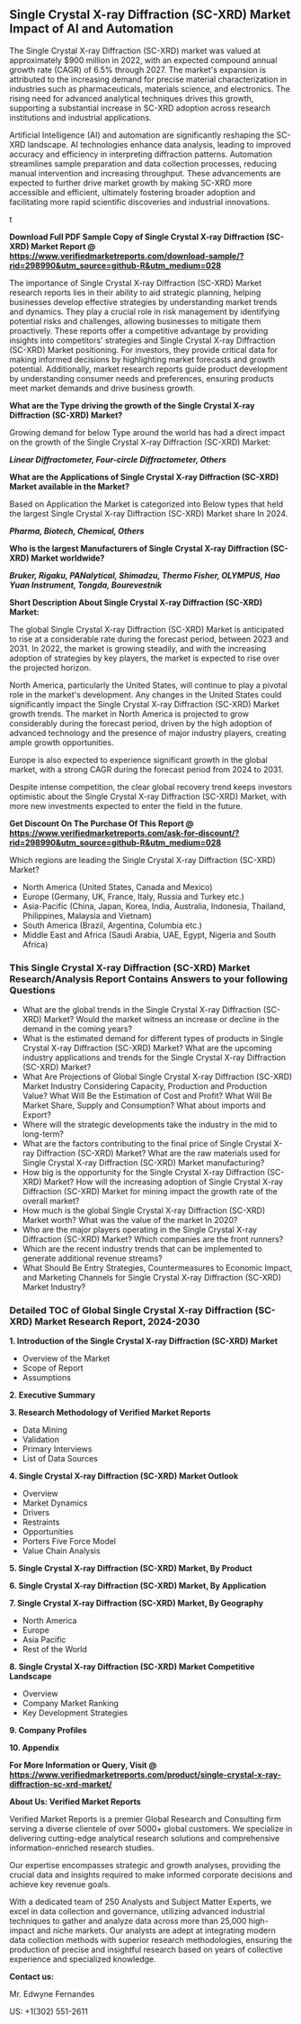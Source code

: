 <h2>Single Crystal X-ray Diffraction (SC-XRD) Market Impact of AI and Automation</h2><p>The Single Crystal X-ray Diffraction (SC-XRD) market was valued at approximately $900 million in 2022, with an expected compound annual growth rate (CAGR) of 6.5% through 2027. The market's expansion is attributed to the increasing demand for precise material characterization in industries such as pharmaceuticals, materials science, and electronics. The rising need for advanced analytical techniques drives this growth, supporting a substantial increase in SC-XRD adoption across research institutions and industrial applications.</p><p>Artificial Intelligence (AI) and automation are significantly reshaping the SC-XRD landscape. AI technologies enhance data analysis, leading to improved accuracy and efficiency in interpreting diffraction patterns. Automation streamlines sample preparation and data collection processes, reducing manual intervention and increasing throughput. These advancements are expected to further drive market growth by making SC-XRD more accessible and efficient, ultimately fostering broader adoption and facilitating more rapid scientific discoveries and industrial innovations.</p>t</p><p id="" class=""><strong>Download Full PDF Sample Copy of Single Crystal X-ray Diffraction (SC-XRD) Market Report @ <a href="https://www.verifiedmarketreports.com/download-sample/?rid=298990&utm_source=github-R&utm_medium=028" target="_blank">https://www.verifiedmarketreports.com/download-sample/?rid=298990&utm_source=github-R&utm_medium=028</a></strong></p><p>The importance of&nbsp;Single Crystal X-ray Diffraction (SC-XRD) Market research reports lies in their ability to aid strategic planning, helping businesses develop effective strategies by understanding market trends and dynamics. They play a crucial role in risk management by identifying potential risks and challenges, allowing businesses to mitigate them proactively. These reports offer a competitive advantage by providing insights into competitors' strategies and Single Crystal X-ray Diffraction (SC-XRD) Market positioning. For investors, they provide critical data for making informed decisions by highlighting market forecasts and growth potential. Additionally, market research reports guide product development by understanding consumer needs and preferences, ensuring products meet market demands and drive business growth.</p><p><strong>What are the&nbsp;Type driving the growth of the Single Crystal X-ray Diffraction (SC-XRD) Market?</strong></p><p id="" class="">Growing demand for below Type around the world has had a direct impact on the growth of the Single Crystal X-ray Diffraction (SC-XRD) Market:</p><em><strong>Linear Diffractometer, Four-circle Diffractometer, Others</strong></em></p><strong>What are the&nbsp;Applications&nbsp;of Single Crystal X-ray Diffraction (SC-XRD) Market available in the Market?</strong></p><p id="" class="">Based on Application the Market is categorized into Below types that held the largest Single Crystal X-ray Diffraction (SC-XRD) Market share In 2024.</p><em><strong>Pharma, Biotech, Chemical, Others</strong></em></p><strong>Who is the largest Manufacturers of Single Crystal X-ray Diffraction (SC-XRD) Market worldwide?</strong></p><p><em><strong>Bruker, Rigaku, PANalytical, Shimadzu, Thermo Fisher, OLYMPUS, Hao Yuan Instrument, Tongda, Bourevestnik</strong></em></p><p id="" class=""><strong>Short Description About Single Crystal X-ray Diffraction (SC-XRD) Market:</strong></p><p>The global Single Crystal X-ray Diffraction (SC-XRD) Market is anticipated to rise at a considerable rate during the forecast period, between 2023 and 2031. In 2022, the market is growing steadily, and with the increasing adoption of strategies by key players, the market is expected to rise over the projected horizon.</p><p>North America, particularly the United States, will continue to play a pivotal role in the market's development. Any changes in the United States could significantly impact the Single Crystal X-ray Diffraction (SC-XRD) Market growth trends. The market in North America is projected to grow considerably during the forecast period, driven by the high adoption of advanced technology and the presence of major industry players, creating ample growth opportunities.</p><p>Europe is also expected to experience significant growth in the global market, with a strong CAGR during the forecast period from 2024 to 2031.</p><p>Despite intense competition, the clear global recovery trend keeps investors optimistic about the Single Crystal X-ray Diffraction (SC-XRD) Market, with more new investments expected to enter the field in the future.</p><p id="" class=""><strong>Get Discount On The Purchase Of This Report @ <a href="https://www.verifiedmarketreports.com/ask-for-discount/?rid=298990&utm_source=github-R&utm_medium=028" target="_blank">https://www.verifiedmarketreports.com/ask-for-discount/?rid=298990&utm_source=github-R&utm_medium=028</a></strong></p>Which regions are leading the Single Crystal X-ray Diffraction (SC-XRD) Market?</p><ul><li>North America (United States, Canada and Mexico)</li><li>Europe (Germany, UK, France, Italy, Russia and Turkey etc.)</li><li>Asia-Pacific (China, Japan, Korea, India, Australia, Indonesia, Thailand, Philippines, Malaysia and Vietnam)</li><li>South America (Brazil, Argentina, Columbia etc.)</li><li>Middle East and Africa (Saudi Arabia, UAE, Egypt, Nigeria and South Africa)</li></ul><h3 id="" class="">This Single Crystal X-ray Diffraction (SC-XRD) Market Research/Analysis Report Contains Answers to your following Questions</h3><ul><li>What are the global trends in the Single Crystal X-ray Diffraction (SC-XRD) Market? Would the market witness an increase or decline in the demand in the coming years?</li><li>What is the estimated demand for different types of products in Single Crystal X-ray Diffraction (SC-XRD) Market? What are the upcoming industry applications and trends for the Single Crystal X-ray Diffraction (SC-XRD) Market?</li><li>What Are Projections of Global Single Crystal X-ray Diffraction (SC-XRD) Market Industry Considering Capacity, Production and Production Value? What Will Be the Estimation of Cost and Profit? What Will Be Market Share, Supply and Consumption? What about imports and Export?</li><li>Where will the strategic developments take the industry in the mid to long-term?</li><li>What are the factors contributing to the final price of Single Crystal X-ray Diffraction (SC-XRD) Market? What are the raw materials used for Single Crystal X-ray Diffraction (SC-XRD) Market manufacturing?</li><li>How big is the opportunity for the Single Crystal X-ray Diffraction (SC-XRD) Market? How will the increasing adoption of Single Crystal X-ray Diffraction (SC-XRD) Market for mining impact the growth rate of the overall market?</li><li>How much is the global Single Crystal X-ray Diffraction (SC-XRD) Market worth? What was the value of the market In 2020?</li><li>Who are the major players operating in the Single Crystal X-ray Diffraction (SC-XRD) Market? Which companies are the front runners?</li><li>Which are the recent industry trends that can be implemented to generate additional revenue streams?</li><li>What Should Be Entry Strategies, Countermeasures to Economic Impact, and Marketing Channels for Single Crystal X-ray Diffraction (SC-XRD) Market Industry?</li></ul><h3 id="" class="">Detailed TOC of Global Single Crystal X-ray Diffraction (SC-XRD) Market Research Report, 2024-2030</h3><p id="" class=""><strong>1. Introduction of the Single Crystal X-ray Diffraction (SC-XRD) Market</strong></p><ul><li>Overview of the Market</li><li>Scope of Report</li><li>Assumptions</li></ul><p id="" class=""><strong>2. Executive Summary</strong></p><p id="" class=""><strong>3. Research Methodology of Verified Market Reports</strong></p><ul><li>Data Mining</li><li>Validation</li><li>Primary Interviews</li><li>List of Data Sources</li></ul><p id="" class=""><strong>4. Single Crystal X-ray Diffraction (SC-XRD) Market Outlook</strong></p><ul><li>Overview</li><li>Market Dynamics</li><li>Drivers</li><li>Restraints</li><li>Opportunities</li><li>Porters Five Force Model</li><li>Value Chain Analysis</li></ul><p id="" class=""><strong>5. Single Crystal X-ray Diffraction (SC-XRD) Market, By Product</strong></p><p id="" class=""><strong>6. Single Crystal X-ray Diffraction (SC-XRD) Market, By Application</strong></p><p id="" class=""><strong>7. Single Crystal X-ray Diffraction (SC-XRD) Market, By Geography</strong></p><ul><li>North America</li><li>Europe</li><li>Asia Pacific</li><li>Rest of the World</li></ul><p id="" class=""><strong>8. Single Crystal X-ray Diffraction (SC-XRD) Market Competitive Landscape</strong></p><ul><li>Overview</li><li>Company Market Ranking</li><li>Key Development Strategies</li></ul><p id="" class=""><strong>9. Company Profiles</strong></p><p id="" class=""><strong>10. Appendix</strong></p><p id="" class=""><strong>For More Information or Query, Visit @ <a href="https://www.verifiedmarketreports.com/product/single-crystal-x-ray-diffraction-sc-xrd-market/" target="_blank">https://www.verifiedmarketreports.com/product/single-crystal-x-ray-diffraction-sc-xrd-market/</a></strong></p><p id="" class=""><strong>About Us: Verified Market Reports</strong></p><p id="" class="">Verified Market Reports is a premier Global Research and Consulting firm serving a diverse clientele of over 5000+ global customers. We specialize in delivering cutting-edge analytical research solutions and comprehensive information-enriched research studies.</p><p id="" class="">Our expertise encompasses strategic and growth analyses, providing the crucial data and insights required to make informed corporate decisions and achieve key revenue goals.</p><p id="" class="">With a dedicated team of 250 Analysts and Subject Matter Experts, we excel in data collection and governance, utilizing advanced industrial techniques to gather and analyze data across more than 25,000 high-impact and niche markets. Our analysts are adept at integrating modern data collection methods with superior research methodologies, ensuring the production of precise and insightful research based on years of collective experience and specialized knowledge.</p><p id="" class=""><strong>Contact us:</strong></p><p id="" class="">Mr. Edwyne Fernandes</p><p id="" class="">US: +1(302) 551-2611</p>